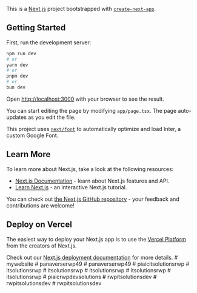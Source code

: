 This is a [Next.js](https://nextjs.org/) project bootstrapped with [`create-next-app`](https://github.com/vercel/next.js/tree/canary/packages/create-next-app).

## Getting Started

First, run the development server:

```bash
npm run dev
# or
yarn dev
# or
pnpm dev
# or
bun dev
```

Open [http://localhost:3000](http://localhost:3000) with your browser to see the result.

You can start editing the page by modifying `app/page.tsx`. The page auto-updates as you edit the file.

This project uses [`next/font`](https://nextjs.org/docs/basic-features/font-optimization) to automatically optimize and load Inter, a custom Google Font.

## Learn More

To learn more about Next.js, take a look at the following resources:

- [Next.js Documentation](https://nextjs.org/docs) - learn about Next.js features and API.
- [Learn Next.js](https://nextjs.org/learn) - an interactive Next.js tutorial.

You can check out [the Next.js GitHub repository](https://github.com/vercel/next.js/) - your feedback and contributions are welcome!

## Deploy on Vercel

The easiest way to deploy your Next.js app is to use the [Vercel Platform](https://vercel.com/new?utm_medium=default-template&filter=next.js&utm_source=create-next-app&utm_campaign=create-next-app-readme) from the creators of Next.js.

Check out our [Next.js deployment documentation](https://nextjs.org/docs/deployment) for more details.
#   m y w e b s i t e  
 #   p a n a v e r s e r w p 4 9  
 #   p a n a v e r s e r w p 4 9  
 #   p i a i c i t s o l u t i o n s r w p  
 #   i t s o l u t i o n s r w p  
 #   i t s o l u t i o n s r w p  
 #   i t s o l u t i o n s r w p  
 #   i t s o l u t i o n s r w p  
 #   i t s o l u t i o n s r w p  
 #   p i a i c r w p d e v s o l u t i o n s  
 #   r w p i t s o l u t i o n s d e v  
 #   r w p i t s o l u t i o n s d e v  
 #   r w p i t s o l u t i o n s d e v  
 